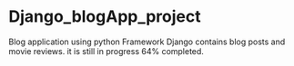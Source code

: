 # Django_blogApp_project

Blog application using python Framework Django
contains blog posts and movie reviews.
it is still in progress 64% completed.
